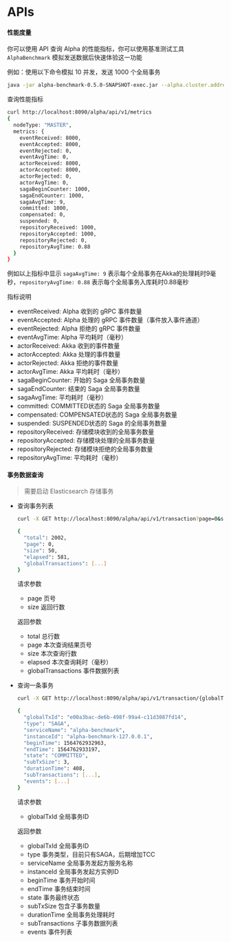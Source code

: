 # APIs

#### 性能度量

你可以使用 API 查询 Alpha 的性能指标，你可以使用基准测试工具 `AlphaBenchmark` 模拟发送数据后快速体验这一功能

例如：使用以下命令模拟 10 并发，发送 1000 个全局事务

```bash
java -jar alpha-benchmark-0.5.0-SNAPSHOT-exec.jar --alpha.cluster.address=0.0.0.0:8080 --w=0 --n=1000 --c=10
```

查询性能指标

```bash
curl http://localhost:8090/alpha/api/v1/metrics
{
  nodeType: "MASTER",
  metrics: {
    eventReceived: 8000,
    eventAccepted: 8000,
    eventRejected: 0,
    eventAvgTime: 0,
    actorReceived: 8000,
    actorAccepted: 8000,
    actorRejected: 0,
    actorAvgTime: 0,
    sagaBeginCounter: 1000,
    sagaEndCounter: 1000,
    sagaAvgTime: 9,
    committed: 1000,
    compensated: 0,
    suspended: 0,
    repositoryReceived: 1000,
    repositoryAccepted: 1000,
    repositoryRejected: 0,
    repositoryAvgTime: 0.88
  }
}
```

例如以上指标中显示 `sagaAvgTime: 9` 表示每个全局事务在Akka的处理耗时9毫秒，`repositoryAvgTime: 0.88` 表示每个全局事务入库耗时0.88毫秒

指标说明

- eventReceived: Alpha 收到的 gRPC 事件数量
- eventAccepted:  Alpha 处理的 gRPC 事件数量（事件放入事件通道）
- eventRejected:  Alpha 拒绝的 gRPC 事件数量
- eventAvgTime: Alpha 平均耗时（毫秒）
- actorReceived: Akka 收到的事件数量
- actorAccepted:  Akka 处理的事件数量
- actorRejected: Akka 拒绝的事件数量
- actorAvgTime: Akka 平均耗时（毫秒）
- sagaBeginCounter: 开始的 Saga 全局事务数量
- sagaEndCounter: 结束的 Saga 全局事务数量
- sagaAvgTime: 平均耗时（毫秒）
- committed: COMMITTED状态的 Saga 全局事务数量
- compensated: COMPENSATED状态的 Saga 全局事务数量
- suspended: SUSPENDED状态的 Saga 的全局事务数量
- repositoryReceived: 存储模块收到的全局事务数量
- repositoryAccepted: 存储模块处理的全局事务数量
- repositoryRejected: 存储模块拒绝的全局事务数量
- repositoryAvgTime: 平均耗时（毫秒）

#### 事务数据查询

> 需要启动 Elasticsearch 存储事务

- 查询事务列表

  ```bash
  curl -X GET http://localhost:8090/alpha/api/v1/transaction?page=0&size=50
  
  {
    "total": 2002,
    "page": 0,
    "size": 50,
    "elapsed": 581,
    "globalTransactions": [...]
  }
  ```

  请求参数

  - page 页号
  - size 返回行数

  返回参数

  - total 总行数
  - page 本次查询结果页号
  - size 本次查询行数
  - elapsed 本次查询耗时（毫秒）
  - globalTransactions 事件数据列表

- 查询一条事务

  ```bash
  curl -X GET http://localhost:8090/alpha/api/v1/transaction/{globalTxId}
  
  {
    "globalTxId": "e00a3bac-de6b-498f-99a4-c11d3087fd14",
    "type": "SAGA",
    "serviceName": "alpha-benchmark",
    "instanceId": "alpha-benchmark-127.0.0.1",
    "beginTime": 1564762932963,
    "endTime": 1564762933197,
    "state": "COMMITTED",
    "subTxSize": 3,
    "durationTime": 408,
    "subTransactions": [...],
    "events": [...]
  }
  ```

  请求参数

  - globalTxId 全局事务ID

  返回参数

  - globalTxId 全局事务ID
  - type 事务类型，目前只有SAGA，后期增加TCC
  - serviceName 全局事务发起方服务名称
  - instanceId 全局事务发起方实例ID
  - beginTime 事务开始时间
  - endTime 事务结束时间
  - state 事务最终状态
  - subTxSize 包含子事务数量
  - durationTime 全局事务处理耗时
  - subTransactions 子事务数据列表
  - events 事件列表